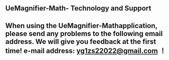 ## UeMagnifier-Math- Technology and Support


## When using the UeMagnifier-Mathapplication, please send any problems to the following email address. We will give you feedback at the first time! e-mail address: yg1zs22022@gmail.com ！
